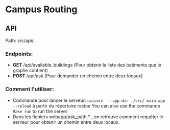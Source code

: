 # Campus Routing

## **API**

Path: src/api/.

### **Endpoints**:

- **GET** /api/available_buildings (Pour obtenir la liste des batiments que le graphe contient)
- **POST** /api/ask (Pour demander un chemin entre deux locaux)

### **Comment l'utiliser**:

- Commande pour lancer le serveur: `uvicorn  --app-dir ./src/ main:app --reload` à partir du répertoire racine
  You can also use the commande `Make run` to run the server
- Dans les fichiers webapp/ask_path.\* , on retrouve comment requêter le serveur pour obtenir un chemin entre deux locaux.
